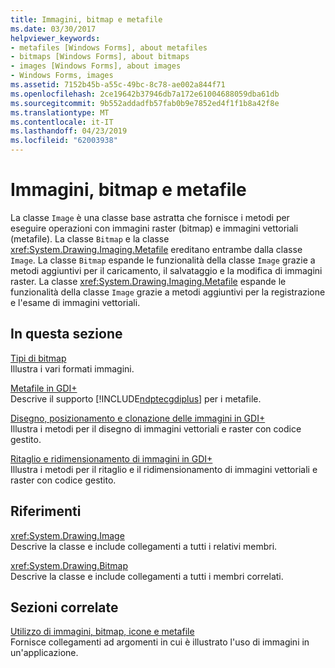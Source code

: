 ```yaml
---
title: Immagini, bitmap e metafile
ms.date: 03/30/2017
helpviewer_keywords:
- metafiles [Windows Forms], about metafiles
- bitmaps [Windows Forms], about bitmaps
- images [Windows Forms], about images
- Windows Forms, images
ms.assetid: 7152b45b-a55c-49bc-8c78-ae002a844f71
ms.openlocfilehash: 2ce19642b37946db7a172e61004688059dba61db
ms.sourcegitcommit: 9b552addadfb57fab0b9e7852ed4f1f1b8a42f8e
ms.translationtype: MT
ms.contentlocale: it-IT
ms.lasthandoff: 04/23/2019
ms.locfileid: "62003938"
---
```

# <a name="images-bitmaps-and-metafiles"></a>Immagini, bitmap e metafile
La classe `Image` è una classe base astratta che fornisce i metodi per eseguire operazioni con immagini raster (bitmap) e immagini vettoriali (metafile). La classe `Bitmap` e la classe <xref:System.Drawing.Imaging.Metafile> ereditano entrambe dalla classe `Image`. La classe `Bitmap` espande le funzionalità della classe `Image` grazie a metodi aggiuntivi per il caricamento, il salvataggio e la modifica di immagini raster. La classe <xref:System.Drawing.Imaging.Metafile> espande le funzionalità della classe `Image` grazie a metodi aggiuntivi per la registrazione e l'esame di immagini vettoriali.  
  
## <a name="in-this-section"></a>In questa sezione  
 [Tipi di bitmap](types-of-bitmaps.md)  
 Illustra i vari formati immagini.  
  
 [Metafile in GDI+](metafiles-in-gdi.md)  
 Descrive il supporto [!INCLUDE[ndptecgdiplus](../../../../includes/ndptecgdiplus-md.md)] per i metafile.  
  
 [Disegno, posizionamento e clonazione delle immagini in GDI+](drawing-positioning-and-cloning-images-in-gdi.md)  
 Illustra i metodi per il disegno di immagini vettoriali e raster con codice gestito.  
  
 [Ritaglio e ridimensionamento di immagini in GDI+](cropping-and-scaling-images-in-gdi.md)  
 Illustra i metodi per il ritaglio e il ridimensionamento di immagini vettoriali e raster con codice gestito.  
  
## <a name="reference"></a>Riferimenti  
 <xref:System.Drawing.Image>  
 Descrive la classe e include collegamenti a tutti i relativi membri.  
  
 <xref:System.Drawing.Bitmap>  
 Descrive la classe e include collegamenti a tutti i membri correlati.  
  
## <a name="related-sections"></a>Sezioni correlate  
 [Utilizzo di immagini, bitmap, icone e metafile](working-with-images-bitmaps-icons-and-metafiles.md)  
 Fornisce collegamenti ad argomenti in cui è illustrato l'uso di immagini in un'applicazione.
